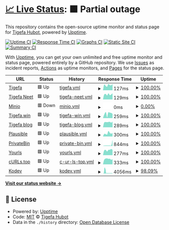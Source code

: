 # [📈 Live Status](https://tigefabot.github.io/status): <!--live status--> **🟧 Partial outage**

This repository contains the open-source uptime monitor and status page for [Tigefa Hubot](https://tigefa.github.io), powered by [Upptime](https://github.com/upptime/upptime).

[![Uptime CI](https://github.com/tigefabot/status/workflows/Uptime%20CI/badge.svg)](https://github.com/tigefabot/status/actions?query=workflow%3A%22Uptime+CI%22)
[![Response Time CI](https://github.com/tigefabot/status/workflows/Response%20Time%20CI/badge.svg)](https://github.com/tigefabot/status/actions?query=workflow%3A%22Response+Time+CI%22)
[![Graphs CI](https://github.com/tigefabot/status/workflows/Graphs%20CI/badge.svg)](https://github.com/tigefabot/status/actions?query=workflow%3A%22Graphs+CI%22)
[![Static Site CI](https://github.com/tigefabot/status/workflows/Static%20Site%20CI/badge.svg)](https://github.com/tigefabot/status/actions?query=workflow%3A%22Static+Site+CI%22)
[![Summary CI](https://github.com/tigefabot/status/workflows/Summary%20CI/badge.svg)](https://github.com/tigefabot/status/actions?query=workflow%3A%22Summary+CI%22)

With [Upptime](https://upptime.js.org), you can get your own unlimited and free uptime monitor and status page, powered entirely by a GitHub repository. We use [Issues](https://github.com/tigefabot/status/issues) as incident reports, [Actions](https://github.com/tigefabot/status/actions) as uptime monitors, and [Pages](https://tigefabot.github.io/status) for the status page.

<!--start: status pages-->
<!-- This summary is generated by Upptime (https://github.com/upptime/upptime) -->
<!-- Do not edit this manually, your changes will be overwritten -->
<!-- prettier-ignore -->
| URL | Status | History | Response Time | Uptime |
| --- | ------ | ------- | ------------- | ------ |
| <img alt="" src="https://tigefa.com/favicon.ico" height="13"> [Tigefa](https://tigefa.com) | 🟩 Up | [tigefa.yml](https://github.com/tigefabot/status/commits/HEAD/history/tigefa.yml) | <details><summary><img alt="Response time graph" src="./graphs/tigefa/response-time-week.png" height="20"> 127ms</summary><br><a href="https://tigefabot.github.io/status/history/tigefa"><img alt="Response time 538" src="https://img.shields.io/endpoint?url=https%3A%2F%2Fraw.githubusercontent.com%2Ftigefabot%2Fstatus%2FHEAD%2Fapi%2Ftigefa%2Fresponse-time.json"></a><br><a href="https://tigefabot.github.io/status/history/tigefa"><img alt="24-hour response time 137" src="https://img.shields.io/endpoint?url=https%3A%2F%2Fraw.githubusercontent.com%2Ftigefabot%2Fstatus%2FHEAD%2Fapi%2Ftigefa%2Fresponse-time-day.json"></a><br><a href="https://tigefabot.github.io/status/history/tigefa"><img alt="7-day response time 127" src="https://img.shields.io/endpoint?url=https%3A%2F%2Fraw.githubusercontent.com%2Ftigefabot%2Fstatus%2FHEAD%2Fapi%2Ftigefa%2Fresponse-time-week.json"></a><br><a href="https://tigefabot.github.io/status/history/tigefa"><img alt="30-day response time 128" src="https://img.shields.io/endpoint?url=https%3A%2F%2Fraw.githubusercontent.com%2Ftigefabot%2Fstatus%2FHEAD%2Fapi%2Ftigefa%2Fresponse-time-month.json"></a><br><a href="https://tigefabot.github.io/status/history/tigefa"><img alt="1-year response time 227" src="https://img.shields.io/endpoint?url=https%3A%2F%2Fraw.githubusercontent.com%2Ftigefabot%2Fstatus%2FHEAD%2Fapi%2Ftigefa%2Fresponse-time-year.json"></a></details> | <details><summary><a href="https://tigefabot.github.io/status/history/tigefa">100.00%</a></summary><a href="https://tigefabot.github.io/status/history/tigefa"><img alt="All-time uptime 99.97%" src="https://img.shields.io/endpoint?url=https%3A%2F%2Fraw.githubusercontent.com%2Ftigefabot%2Fstatus%2FHEAD%2Fapi%2Ftigefa%2Fuptime.json"></a><br><a href="https://tigefabot.github.io/status/history/tigefa"><img alt="24-hour uptime 100.00%" src="https://img.shields.io/endpoint?url=https%3A%2F%2Fraw.githubusercontent.com%2Ftigefabot%2Fstatus%2FHEAD%2Fapi%2Ftigefa%2Fuptime-day.json"></a><br><a href="https://tigefabot.github.io/status/history/tigefa"><img alt="7-day uptime 100.00%" src="https://img.shields.io/endpoint?url=https%3A%2F%2Fraw.githubusercontent.com%2Ftigefabot%2Fstatus%2FHEAD%2Fapi%2Ftigefa%2Fuptime-week.json"></a><br><a href="https://tigefabot.github.io/status/history/tigefa"><img alt="30-day uptime 100.00%" src="https://img.shields.io/endpoint?url=https%3A%2F%2Fraw.githubusercontent.com%2Ftigefabot%2Fstatus%2FHEAD%2Fapi%2Ftigefa%2Fuptime-month.json"></a><br><a href="https://tigefabot.github.io/status/history/tigefa"><img alt="1-year uptime 99.99%" src="https://img.shields.io/endpoint?url=https%3A%2F%2Fraw.githubusercontent.com%2Ftigefabot%2Fstatus%2FHEAD%2Fapi%2Ftigefa%2Fuptime-year.json"></a></details>
| <img alt="" src="https://tigefa.net/favicon.ico" height="13"> [Tigefa Neet](https://tigefa.net) | 🟩 Up | [tigefa-neet.yml](https://github.com/tigefabot/status/commits/HEAD/history/tigefa-neet.yml) | <details><summary><img alt="Response time graph" src="./graphs/tigefa-neet/response-time-week.png" height="20"> 129ms</summary><br><a href="https://tigefabot.github.io/status/history/tigefa-neet"><img alt="Response time 502" src="https://img.shields.io/endpoint?url=https%3A%2F%2Fraw.githubusercontent.com%2Ftigefabot%2Fstatus%2FHEAD%2Fapi%2Ftigefa-neet%2Fresponse-time.json"></a><br><a href="https://tigefabot.github.io/status/history/tigefa-neet"><img alt="24-hour response time 137" src="https://img.shields.io/endpoint?url=https%3A%2F%2Fraw.githubusercontent.com%2Ftigefabot%2Fstatus%2FHEAD%2Fapi%2Ftigefa-neet%2Fresponse-time-day.json"></a><br><a href="https://tigefabot.github.io/status/history/tigefa-neet"><img alt="7-day response time 129" src="https://img.shields.io/endpoint?url=https%3A%2F%2Fraw.githubusercontent.com%2Ftigefabot%2Fstatus%2FHEAD%2Fapi%2Ftigefa-neet%2Fresponse-time-week.json"></a><br><a href="https://tigefabot.github.io/status/history/tigefa-neet"><img alt="30-day response time 138" src="https://img.shields.io/endpoint?url=https%3A%2F%2Fraw.githubusercontent.com%2Ftigefabot%2Fstatus%2FHEAD%2Fapi%2Ftigefa-neet%2Fresponse-time-month.json"></a><br><a href="https://tigefabot.github.io/status/history/tigefa-neet"><img alt="1-year response time 202" src="https://img.shields.io/endpoint?url=https%3A%2F%2Fraw.githubusercontent.com%2Ftigefabot%2Fstatus%2FHEAD%2Fapi%2Ftigefa-neet%2Fresponse-time-year.json"></a></details> | <details><summary><a href="https://tigefabot.github.io/status/history/tigefa-neet">100.00%</a></summary><a href="https://tigefabot.github.io/status/history/tigefa-neet"><img alt="All-time uptime 99.96%" src="https://img.shields.io/endpoint?url=https%3A%2F%2Fraw.githubusercontent.com%2Ftigefabot%2Fstatus%2FHEAD%2Fapi%2Ftigefa-neet%2Fuptime.json"></a><br><a href="https://tigefabot.github.io/status/history/tigefa-neet"><img alt="24-hour uptime 100.00%" src="https://img.shields.io/endpoint?url=https%3A%2F%2Fraw.githubusercontent.com%2Ftigefabot%2Fstatus%2FHEAD%2Fapi%2Ftigefa-neet%2Fuptime-day.json"></a><br><a href="https://tigefabot.github.io/status/history/tigefa-neet"><img alt="7-day uptime 100.00%" src="https://img.shields.io/endpoint?url=https%3A%2F%2Fraw.githubusercontent.com%2Ftigefabot%2Fstatus%2FHEAD%2Fapi%2Ftigefa-neet%2Fuptime-week.json"></a><br><a href="https://tigefabot.github.io/status/history/tigefa-neet"><img alt="30-day uptime 100.00%" src="https://img.shields.io/endpoint?url=https%3A%2F%2Fraw.githubusercontent.com%2Ftigefabot%2Fstatus%2FHEAD%2Fapi%2Ftigefa-neet%2Fuptime-month.json"></a><br><a href="https://tigefabot.github.io/status/history/tigefa-neet"><img alt="1-year uptime 100.00%" src="https://img.shields.io/endpoint?url=https%3A%2F%2Fraw.githubusercontent.com%2Ftigefabot%2Fstatus%2FHEAD%2Fapi%2Ftigefa-neet%2Fuptime-year.json"></a></details>
| <img alt="" src="https://icons.duckduckgo.com/ip3/tigefa.site.ico" height="13"> [Minio](https://tigefa.site) | 🟥 Down | [minio.yml](https://github.com/tigefabot/status/commits/HEAD/history/minio.yml) | <details><summary><img alt="Response time graph" src="./graphs/minio/response-time-week.png" height="20"> 0ms</summary><br><a href="https://tigefabot.github.io/status/history/minio"><img alt="Response time 373" src="https://img.shields.io/endpoint?url=https%3A%2F%2Fraw.githubusercontent.com%2Ftigefabot%2Fstatus%2FHEAD%2Fapi%2Fminio%2Fresponse-time.json"></a><br><a href="https://tigefabot.github.io/status/history/minio"><img alt="24-hour response time 0" src="https://img.shields.io/endpoint?url=https%3A%2F%2Fraw.githubusercontent.com%2Ftigefabot%2Fstatus%2FHEAD%2Fapi%2Fminio%2Fresponse-time-day.json"></a><br><a href="https://tigefabot.github.io/status/history/minio"><img alt="7-day response time 0" src="https://img.shields.io/endpoint?url=https%3A%2F%2Fraw.githubusercontent.com%2Ftigefabot%2Fstatus%2FHEAD%2Fapi%2Fminio%2Fresponse-time-week.json"></a><br><a href="https://tigefabot.github.io/status/history/minio"><img alt="30-day response time 0" src="https://img.shields.io/endpoint?url=https%3A%2F%2Fraw.githubusercontent.com%2Ftigefabot%2Fstatus%2FHEAD%2Fapi%2Fminio%2Fresponse-time-month.json"></a><br><a href="https://tigefabot.github.io/status/history/minio"><img alt="1-year response time 214" src="https://img.shields.io/endpoint?url=https%3A%2F%2Fraw.githubusercontent.com%2Ftigefabot%2Fstatus%2FHEAD%2Fapi%2Fminio%2Fresponse-time-year.json"></a></details> | <details><summary><a href="https://tigefabot.github.io/status/history/minio">0.00%</a></summary><a href="https://tigefabot.github.io/status/history/minio"><img alt="All-time uptime 55.48%" src="https://img.shields.io/endpoint?url=https%3A%2F%2Fraw.githubusercontent.com%2Ftigefabot%2Fstatus%2FHEAD%2Fapi%2Fminio%2Fuptime.json"></a><br><a href="https://tigefabot.github.io/status/history/minio"><img alt="24-hour uptime 0.00%" src="https://img.shields.io/endpoint?url=https%3A%2F%2Fraw.githubusercontent.com%2Ftigefabot%2Fstatus%2FHEAD%2Fapi%2Fminio%2Fuptime-day.json"></a><br><a href="https://tigefabot.github.io/status/history/minio"><img alt="7-day uptime 0.00%" src="https://img.shields.io/endpoint?url=https%3A%2F%2Fraw.githubusercontent.com%2Ftigefabot%2Fstatus%2FHEAD%2Fapi%2Fminio%2Fuptime-week.json"></a><br><a href="https://tigefabot.github.io/status/history/minio"><img alt="30-day uptime 0.00%" src="https://img.shields.io/endpoint?url=https%3A%2F%2Fraw.githubusercontent.com%2Ftigefabot%2Fstatus%2FHEAD%2Fapi%2Fminio%2Fuptime-month.json"></a><br><a href="https://tigefabot.github.io/status/history/minio"><img alt="1-year uptime 40.03%" src="https://img.shields.io/endpoint?url=https%3A%2F%2Fraw.githubusercontent.com%2Ftigefabot%2Fstatus%2FHEAD%2Fapi%2Fminio%2Fuptime-year.json"></a></details>
| <img alt="" src="https://tigefa.win/favicon.ico" height="13"> [Tigefa.win](https://tigefa.win) | 🟩 Up | [tigefa-win.yml](https://github.com/tigefabot/status/commits/HEAD/history/tigefa-win.yml) | <details><summary><img alt="Response time graph" src="./graphs/tigefa-win/response-time-week.png" height="20"> 259ms</summary><br><a href="https://tigefabot.github.io/status/history/tigefa-win"><img alt="Response time 215" src="https://img.shields.io/endpoint?url=https%3A%2F%2Fraw.githubusercontent.com%2Ftigefabot%2Fstatus%2FHEAD%2Fapi%2Ftigefa-win%2Fresponse-time.json"></a><br><a href="https://tigefabot.github.io/status/history/tigefa-win"><img alt="24-hour response time 98" src="https://img.shields.io/endpoint?url=https%3A%2F%2Fraw.githubusercontent.com%2Ftigefabot%2Fstatus%2FHEAD%2Fapi%2Ftigefa-win%2Fresponse-time-day.json"></a><br><a href="https://tigefabot.github.io/status/history/tigefa-win"><img alt="7-day response time 259" src="https://img.shields.io/endpoint?url=https%3A%2F%2Fraw.githubusercontent.com%2Ftigefabot%2Fstatus%2FHEAD%2Fapi%2Ftigefa-win%2Fresponse-time-week.json"></a><br><a href="https://tigefabot.github.io/status/history/tigefa-win"><img alt="30-day response time 208" src="https://img.shields.io/endpoint?url=https%3A%2F%2Fraw.githubusercontent.com%2Ftigefabot%2Fstatus%2FHEAD%2Fapi%2Ftigefa-win%2Fresponse-time-month.json"></a><br><a href="https://tigefabot.github.io/status/history/tigefa-win"><img alt="1-year response time 227" src="https://img.shields.io/endpoint?url=https%3A%2F%2Fraw.githubusercontent.com%2Ftigefabot%2Fstatus%2FHEAD%2Fapi%2Ftigefa-win%2Fresponse-time-year.json"></a></details> | <details><summary><a href="https://tigefabot.github.io/status/history/tigefa-win">100.00%</a></summary><a href="https://tigefabot.github.io/status/history/tigefa-win"><img alt="All-time uptime 99.99%" src="https://img.shields.io/endpoint?url=https%3A%2F%2Fraw.githubusercontent.com%2Ftigefabot%2Fstatus%2FHEAD%2Fapi%2Ftigefa-win%2Fuptime.json"></a><br><a href="https://tigefabot.github.io/status/history/tigefa-win"><img alt="24-hour uptime 100.00%" src="https://img.shields.io/endpoint?url=https%3A%2F%2Fraw.githubusercontent.com%2Ftigefabot%2Fstatus%2FHEAD%2Fapi%2Ftigefa-win%2Fuptime-day.json"></a><br><a href="https://tigefabot.github.io/status/history/tigefa-win"><img alt="7-day uptime 100.00%" src="https://img.shields.io/endpoint?url=https%3A%2F%2Fraw.githubusercontent.com%2Ftigefabot%2Fstatus%2FHEAD%2Fapi%2Ftigefa-win%2Fuptime-week.json"></a><br><a href="https://tigefabot.github.io/status/history/tigefa-win"><img alt="30-day uptime 100.00%" src="https://img.shields.io/endpoint?url=https%3A%2F%2Fraw.githubusercontent.com%2Ftigefabot%2Fstatus%2FHEAD%2Fapi%2Ftigefa-win%2Fuptime-month.json"></a><br><a href="https://tigefabot.github.io/status/history/tigefa-win"><img alt="1-year uptime 99.99%" src="https://img.shields.io/endpoint?url=https%3A%2F%2Fraw.githubusercontent.com%2Ftigefabot%2Fstatus%2FHEAD%2Fapi%2Ftigefa-win%2Fuptime-year.json"></a></details>
| <img alt="" src="https://tigefa.my.id/favicon.ico" height="13"> [Tigefa blog](https://tigefa.my.id) | 🟩 Up | [tigefa-blog.yml](https://github.com/tigefabot/status/commits/HEAD/history/tigefa-blog.yml) | <details><summary><img alt="Response time graph" src="./graphs/tigefa-blog/response-time-week.png" height="20"> 289ms</summary><br><a href="https://tigefabot.github.io/status/history/tigefa-blog"><img alt="Response time 239" src="https://img.shields.io/endpoint?url=https%3A%2F%2Fraw.githubusercontent.com%2Ftigefabot%2Fstatus%2FHEAD%2Fapi%2Ftigefa-blog%2Fresponse-time.json"></a><br><a href="https://tigefabot.github.io/status/history/tigefa-blog"><img alt="24-hour response time 316" src="https://img.shields.io/endpoint?url=https%3A%2F%2Fraw.githubusercontent.com%2Ftigefabot%2Fstatus%2FHEAD%2Fapi%2Ftigefa-blog%2Fresponse-time-day.json"></a><br><a href="https://tigefabot.github.io/status/history/tigefa-blog"><img alt="7-day response time 289" src="https://img.shields.io/endpoint?url=https%3A%2F%2Fraw.githubusercontent.com%2Ftigefabot%2Fstatus%2FHEAD%2Fapi%2Ftigefa-blog%2Fresponse-time-week.json"></a><br><a href="https://tigefabot.github.io/status/history/tigefa-blog"><img alt="30-day response time 249" src="https://img.shields.io/endpoint?url=https%3A%2F%2Fraw.githubusercontent.com%2Ftigefabot%2Fstatus%2FHEAD%2Fapi%2Ftigefa-blog%2Fresponse-time-month.json"></a><br><a href="https://tigefabot.github.io/status/history/tigefa-blog"><img alt="1-year response time 213" src="https://img.shields.io/endpoint?url=https%3A%2F%2Fraw.githubusercontent.com%2Ftigefabot%2Fstatus%2FHEAD%2Fapi%2Ftigefa-blog%2Fresponse-time-year.json"></a></details> | <details><summary><a href="https://tigefabot.github.io/status/history/tigefa-blog">100.00%</a></summary><a href="https://tigefabot.github.io/status/history/tigefa-blog"><img alt="All-time uptime 99.98%" src="https://img.shields.io/endpoint?url=https%3A%2F%2Fraw.githubusercontent.com%2Ftigefabot%2Fstatus%2FHEAD%2Fapi%2Ftigefa-blog%2Fuptime.json"></a><br><a href="https://tigefabot.github.io/status/history/tigefa-blog"><img alt="24-hour uptime 100.00%" src="https://img.shields.io/endpoint?url=https%3A%2F%2Fraw.githubusercontent.com%2Ftigefabot%2Fstatus%2FHEAD%2Fapi%2Ftigefa-blog%2Fuptime-day.json"></a><br><a href="https://tigefabot.github.io/status/history/tigefa-blog"><img alt="7-day uptime 100.00%" src="https://img.shields.io/endpoint?url=https%3A%2F%2Fraw.githubusercontent.com%2Ftigefabot%2Fstatus%2FHEAD%2Fapi%2Ftigefa-blog%2Fuptime-week.json"></a><br><a href="https://tigefabot.github.io/status/history/tigefa-blog"><img alt="30-day uptime 100.00%" src="https://img.shields.io/endpoint?url=https%3A%2F%2Fraw.githubusercontent.com%2Ftigefabot%2Fstatus%2FHEAD%2Fapi%2Ftigefa-blog%2Fuptime-month.json"></a><br><a href="https://tigefabot.github.io/status/history/tigefa-blog"><img alt="1-year uptime 99.97%" src="https://img.shields.io/endpoint?url=https%3A%2F%2Fraw.githubusercontent.com%2Ftigefabot%2Fstatus%2FHEAD%2Fapi%2Ftigefa-blog%2Fuptime-year.json"></a></details>
| <img alt="" src="https://icons.duckduckgo.com/ip3/plausible.my.id.ico" height="13"> [Plausible](https://plausible.my.id) | 🟩 Up | [plausible.yml](https://github.com/tigefabot/status/commits/HEAD/history/plausible.yml) | <details><summary><img alt="Response time graph" src="./graphs/plausible/response-time-week.png" height="20"> 300ms</summary><br><a href="https://tigefabot.github.io/status/history/plausible"><img alt="Response time 474" src="https://img.shields.io/endpoint?url=https%3A%2F%2Fraw.githubusercontent.com%2Ftigefabot%2Fstatus%2FHEAD%2Fapi%2Fplausible%2Fresponse-time.json"></a><br><a href="https://tigefabot.github.io/status/history/plausible"><img alt="24-hour response time 307" src="https://img.shields.io/endpoint?url=https%3A%2F%2Fraw.githubusercontent.com%2Ftigefabot%2Fstatus%2FHEAD%2Fapi%2Fplausible%2Fresponse-time-day.json"></a><br><a href="https://tigefabot.github.io/status/history/plausible"><img alt="7-day response time 300" src="https://img.shields.io/endpoint?url=https%3A%2F%2Fraw.githubusercontent.com%2Ftigefabot%2Fstatus%2FHEAD%2Fapi%2Fplausible%2Fresponse-time-week.json"></a><br><a href="https://tigefabot.github.io/status/history/plausible"><img alt="30-day response time 240" src="https://img.shields.io/endpoint?url=https%3A%2F%2Fraw.githubusercontent.com%2Ftigefabot%2Fstatus%2FHEAD%2Fapi%2Fplausible%2Fresponse-time-month.json"></a><br><a href="https://tigefabot.github.io/status/history/plausible"><img alt="1-year response time 224" src="https://img.shields.io/endpoint?url=https%3A%2F%2Fraw.githubusercontent.com%2Ftigefabot%2Fstatus%2FHEAD%2Fapi%2Fplausible%2Fresponse-time-year.json"></a></details> | <details><summary><a href="https://tigefabot.github.io/status/history/plausible">100.00%</a></summary><a href="https://tigefabot.github.io/status/history/plausible"><img alt="All-time uptime 99.92%" src="https://img.shields.io/endpoint?url=https%3A%2F%2Fraw.githubusercontent.com%2Ftigefabot%2Fstatus%2FHEAD%2Fapi%2Fplausible%2Fuptime.json"></a><br><a href="https://tigefabot.github.io/status/history/plausible"><img alt="24-hour uptime 100.00%" src="https://img.shields.io/endpoint?url=https%3A%2F%2Fraw.githubusercontent.com%2Ftigefabot%2Fstatus%2FHEAD%2Fapi%2Fplausible%2Fuptime-day.json"></a><br><a href="https://tigefabot.github.io/status/history/plausible"><img alt="7-day uptime 100.00%" src="https://img.shields.io/endpoint?url=https%3A%2F%2Fraw.githubusercontent.com%2Ftigefabot%2Fstatus%2FHEAD%2Fapi%2Fplausible%2Fuptime-week.json"></a><br><a href="https://tigefabot.github.io/status/history/plausible"><img alt="30-day uptime 100.00%" src="https://img.shields.io/endpoint?url=https%3A%2F%2Fraw.githubusercontent.com%2Ftigefabot%2Fstatus%2FHEAD%2Fapi%2Fplausible%2Fuptime-month.json"></a><br><a href="https://tigefabot.github.io/status/history/plausible"><img alt="1-year uptime 99.97%" src="https://img.shields.io/endpoint?url=https%3A%2F%2Fraw.githubusercontent.com%2Ftigefabot%2Fstatus%2FHEAD%2Fapi%2Fplausible%2Fuptime-year.json"></a></details>
| <img alt="" src="https://icons.duckduckgo.com/ip3/privatebin.my.id.ico" height="13"> [PrivateBin](https://privatebin.my.id) | 🟩 Up | [private-bin.yml](https://github.com/tigefabot/status/commits/HEAD/history/private-bin.yml) | <details><summary><img alt="Response time graph" src="./graphs/private-bin/response-time-week.png" height="20"> 844ms</summary><br><a href="https://tigefabot.github.io/status/history/private-bin"><img alt="Response time 465" src="https://img.shields.io/endpoint?url=https%3A%2F%2Fraw.githubusercontent.com%2Ftigefabot%2Fstatus%2FHEAD%2Fapi%2Fprivate-bin%2Fresponse-time.json"></a><br><a href="https://tigefabot.github.io/status/history/private-bin"><img alt="24-hour response time 325" src="https://img.shields.io/endpoint?url=https%3A%2F%2Fraw.githubusercontent.com%2Ftigefabot%2Fstatus%2FHEAD%2Fapi%2Fprivate-bin%2Fresponse-time-day.json"></a><br><a href="https://tigefabot.github.io/status/history/private-bin"><img alt="7-day response time 844" src="https://img.shields.io/endpoint?url=https%3A%2F%2Fraw.githubusercontent.com%2Ftigefabot%2Fstatus%2FHEAD%2Fapi%2Fprivate-bin%2Fresponse-time-week.json"></a><br><a href="https://tigefabot.github.io/status/history/private-bin"><img alt="30-day response time 378" src="https://img.shields.io/endpoint?url=https%3A%2F%2Fraw.githubusercontent.com%2Ftigefabot%2Fstatus%2FHEAD%2Fapi%2Fprivate-bin%2Fresponse-time-month.json"></a><br><a href="https://tigefabot.github.io/status/history/private-bin"><img alt="1-year response time 272" src="https://img.shields.io/endpoint?url=https%3A%2F%2Fraw.githubusercontent.com%2Ftigefabot%2Fstatus%2FHEAD%2Fapi%2Fprivate-bin%2Fresponse-time-year.json"></a></details> | <details><summary><a href="https://tigefabot.github.io/status/history/private-bin">100.00%</a></summary><a href="https://tigefabot.github.io/status/history/private-bin"><img alt="All-time uptime 99.92%" src="https://img.shields.io/endpoint?url=https%3A%2F%2Fraw.githubusercontent.com%2Ftigefabot%2Fstatus%2FHEAD%2Fapi%2Fprivate-bin%2Fuptime.json"></a><br><a href="https://tigefabot.github.io/status/history/private-bin"><img alt="24-hour uptime 100.00%" src="https://img.shields.io/endpoint?url=https%3A%2F%2Fraw.githubusercontent.com%2Ftigefabot%2Fstatus%2FHEAD%2Fapi%2Fprivate-bin%2Fuptime-day.json"></a><br><a href="https://tigefabot.github.io/status/history/private-bin"><img alt="7-day uptime 100.00%" src="https://img.shields.io/endpoint?url=https%3A%2F%2Fraw.githubusercontent.com%2Ftigefabot%2Fstatus%2FHEAD%2Fapi%2Fprivate-bin%2Fuptime-week.json"></a><br><a href="https://tigefabot.github.io/status/history/private-bin"><img alt="30-day uptime 100.00%" src="https://img.shields.io/endpoint?url=https%3A%2F%2Fraw.githubusercontent.com%2Ftigefabot%2Fstatus%2FHEAD%2Fapi%2Fprivate-bin%2Fuptime-month.json"></a><br><a href="https://tigefabot.github.io/status/history/private-bin"><img alt="1-year uptime 99.97%" src="https://img.shields.io/endpoint?url=https%3A%2F%2Fraw.githubusercontent.com%2Ftigefabot%2Fstatus%2FHEAD%2Fapi%2Fprivate-bin%2Fuptime-year.json"></a></details>
| <img alt="" src="https://icons.duckduckgo.com/ip3/urls.my.id.ico" height="13"> [Yourls](https://urls.my.id) | 🟩 Up | [yourls.yml](https://github.com/tigefabot/status/commits/HEAD/history/yourls.yml) | <details><summary><img alt="Response time graph" src="./graphs/yourls/response-time-week.png" height="20"> 277ms</summary><br><a href="https://tigefabot.github.io/status/history/yourls"><img alt="Response time 249" src="https://img.shields.io/endpoint?url=https%3A%2F%2Fraw.githubusercontent.com%2Ftigefabot%2Fstatus%2FHEAD%2Fapi%2Fyourls%2Fresponse-time.json"></a><br><a href="https://tigefabot.github.io/status/history/yourls"><img alt="24-hour response time 263" src="https://img.shields.io/endpoint?url=https%3A%2F%2Fraw.githubusercontent.com%2Ftigefabot%2Fstatus%2FHEAD%2Fapi%2Fyourls%2Fresponse-time-day.json"></a><br><a href="https://tigefabot.github.io/status/history/yourls"><img alt="7-day response time 277" src="https://img.shields.io/endpoint?url=https%3A%2F%2Fraw.githubusercontent.com%2Ftigefabot%2Fstatus%2FHEAD%2Fapi%2Fyourls%2Fresponse-time-week.json"></a><br><a href="https://tigefabot.github.io/status/history/yourls"><img alt="30-day response time 235" src="https://img.shields.io/endpoint?url=https%3A%2F%2Fraw.githubusercontent.com%2Ftigefabot%2Fstatus%2FHEAD%2Fapi%2Fyourls%2Fresponse-time-month.json"></a><br><a href="https://tigefabot.github.io/status/history/yourls"><img alt="1-year response time 220" src="https://img.shields.io/endpoint?url=https%3A%2F%2Fraw.githubusercontent.com%2Ftigefabot%2Fstatus%2FHEAD%2Fapi%2Fyourls%2Fresponse-time-year.json"></a></details> | <details><summary><a href="https://tigefabot.github.io/status/history/yourls">100.00%</a></summary><a href="https://tigefabot.github.io/status/history/yourls"><img alt="All-time uptime 99.98%" src="https://img.shields.io/endpoint?url=https%3A%2F%2Fraw.githubusercontent.com%2Ftigefabot%2Fstatus%2FHEAD%2Fapi%2Fyourls%2Fuptime.json"></a><br><a href="https://tigefabot.github.io/status/history/yourls"><img alt="24-hour uptime 100.00%" src="https://img.shields.io/endpoint?url=https%3A%2F%2Fraw.githubusercontent.com%2Ftigefabot%2Fstatus%2FHEAD%2Fapi%2Fyourls%2Fuptime-day.json"></a><br><a href="https://tigefabot.github.io/status/history/yourls"><img alt="7-day uptime 100.00%" src="https://img.shields.io/endpoint?url=https%3A%2F%2Fraw.githubusercontent.com%2Ftigefabot%2Fstatus%2FHEAD%2Fapi%2Fyourls%2Fuptime-week.json"></a><br><a href="https://tigefabot.github.io/status/history/yourls"><img alt="30-day uptime 100.00%" src="https://img.shields.io/endpoint?url=https%3A%2F%2Fraw.githubusercontent.com%2Ftigefabot%2Fstatus%2FHEAD%2Fapi%2Fyourls%2Fuptime-month.json"></a><br><a href="https://tigefabot.github.io/status/history/yourls"><img alt="1-year uptime 99.98%" src="https://img.shields.io/endpoint?url=https%3A%2F%2Fraw.githubusercontent.com%2Ftigefabot%2Fstatus%2FHEAD%2Fapi%2Fyourls%2Fuptime-year.json"></a></details>
| <img alt="" src="https://icons.duckduckgo.com/ip3/curls.top.ico" height="13"> [cURLs.top](https://curls.top) | 🟩 Up | [c-ur-ls-top.yml](https://github.com/tigefabot/status/commits/HEAD/history/c-ur-ls-top.yml) | <details><summary><img alt="Response time graph" src="./graphs/c-ur-ls-top/response-time-week.png" height="20"> 333ms</summary><br><a href="https://tigefabot.github.io/status/history/c-ur-ls-top"><img alt="Response time 350" src="https://img.shields.io/endpoint?url=https%3A%2F%2Fraw.githubusercontent.com%2Ftigefabot%2Fstatus%2FHEAD%2Fapi%2Fc-ur-ls-top%2Fresponse-time.json"></a><br><a href="https://tigefabot.github.io/status/history/c-ur-ls-top"><img alt="24-hour response time 302" src="https://img.shields.io/endpoint?url=https%3A%2F%2Fraw.githubusercontent.com%2Ftigefabot%2Fstatus%2FHEAD%2Fapi%2Fc-ur-ls-top%2Fresponse-time-day.json"></a><br><a href="https://tigefabot.github.io/status/history/c-ur-ls-top"><img alt="7-day response time 333" src="https://img.shields.io/endpoint?url=https%3A%2F%2Fraw.githubusercontent.com%2Ftigefabot%2Fstatus%2FHEAD%2Fapi%2Fc-ur-ls-top%2Fresponse-time-week.json"></a><br><a href="https://tigefabot.github.io/status/history/c-ur-ls-top"><img alt="30-day response time 330" src="https://img.shields.io/endpoint?url=https%3A%2F%2Fraw.githubusercontent.com%2Ftigefabot%2Fstatus%2FHEAD%2Fapi%2Fc-ur-ls-top%2Fresponse-time-month.json"></a><br><a href="https://tigefabot.github.io/status/history/c-ur-ls-top"><img alt="1-year response time 352" src="https://img.shields.io/endpoint?url=https%3A%2F%2Fraw.githubusercontent.com%2Ftigefabot%2Fstatus%2FHEAD%2Fapi%2Fc-ur-ls-top%2Fresponse-time-year.json"></a></details> | <details><summary><a href="https://tigefabot.github.io/status/history/c-ur-ls-top">100.00%</a></summary><a href="https://tigefabot.github.io/status/history/c-ur-ls-top"><img alt="All-time uptime 99.98%" src="https://img.shields.io/endpoint?url=https%3A%2F%2Fraw.githubusercontent.com%2Ftigefabot%2Fstatus%2FHEAD%2Fapi%2Fc-ur-ls-top%2Fuptime.json"></a><br><a href="https://tigefabot.github.io/status/history/c-ur-ls-top"><img alt="24-hour uptime 100.00%" src="https://img.shields.io/endpoint?url=https%3A%2F%2Fraw.githubusercontent.com%2Ftigefabot%2Fstatus%2FHEAD%2Fapi%2Fc-ur-ls-top%2Fuptime-day.json"></a><br><a href="https://tigefabot.github.io/status/history/c-ur-ls-top"><img alt="7-day uptime 100.00%" src="https://img.shields.io/endpoint?url=https%3A%2F%2Fraw.githubusercontent.com%2Ftigefabot%2Fstatus%2FHEAD%2Fapi%2Fc-ur-ls-top%2Fuptime-week.json"></a><br><a href="https://tigefabot.github.io/status/history/c-ur-ls-top"><img alt="30-day uptime 100.00%" src="https://img.shields.io/endpoint?url=https%3A%2F%2Fraw.githubusercontent.com%2Ftigefabot%2Fstatus%2FHEAD%2Fapi%2Fc-ur-ls-top%2Fuptime-month.json"></a><br><a href="https://tigefabot.github.io/status/history/c-ur-ls-top"><img alt="1-year uptime 99.98%" src="https://img.shields.io/endpoint?url=https%3A%2F%2Fraw.githubusercontent.com%2Ftigefabot%2Fstatus%2FHEAD%2Fapi%2Fc-ur-ls-top%2Fuptime-year.json"></a></details>
| <img alt="" src="https://icons.duckduckgo.com/ip3/kodev.my.id.ico" height="13"> [Kodev](https://kodev.my.id) | 🟩 Up | [kodev.yml](https://github.com/tigefabot/status/commits/HEAD/history/kodev.yml) | <details><summary><img alt="Response time graph" src="./graphs/kodev/response-time-week.png" height="20"> 4056ms</summary><br><a href="https://tigefabot.github.io/status/history/kodev"><img alt="Response time 1509" src="https://img.shields.io/endpoint?url=https%3A%2F%2Fraw.githubusercontent.com%2Ftigefabot%2Fstatus%2FHEAD%2Fapi%2Fkodev%2Fresponse-time.json"></a><br><a href="https://tigefabot.github.io/status/history/kodev"><img alt="24-hour response time 1308" src="https://img.shields.io/endpoint?url=https%3A%2F%2Fraw.githubusercontent.com%2Ftigefabot%2Fstatus%2FHEAD%2Fapi%2Fkodev%2Fresponse-time-day.json"></a><br><a href="https://tigefabot.github.io/status/history/kodev"><img alt="7-day response time 4056" src="https://img.shields.io/endpoint?url=https%3A%2F%2Fraw.githubusercontent.com%2Ftigefabot%2Fstatus%2FHEAD%2Fapi%2Fkodev%2Fresponse-time-week.json"></a><br><a href="https://tigefabot.github.io/status/history/kodev"><img alt="30-day response time 2547" src="https://img.shields.io/endpoint?url=https%3A%2F%2Fraw.githubusercontent.com%2Ftigefabot%2Fstatus%2FHEAD%2Fapi%2Fkodev%2Fresponse-time-month.json"></a><br><a href="https://tigefabot.github.io/status/history/kodev"><img alt="1-year response time 1563" src="https://img.shields.io/endpoint?url=https%3A%2F%2Fraw.githubusercontent.com%2Ftigefabot%2Fstatus%2FHEAD%2Fapi%2Fkodev%2Fresponse-time-year.json"></a></details> | <details><summary><a href="https://tigefabot.github.io/status/history/kodev">98.09%</a></summary><a href="https://tigefabot.github.io/status/history/kodev"><img alt="All-time uptime 96.49%" src="https://img.shields.io/endpoint?url=https%3A%2F%2Fraw.githubusercontent.com%2Ftigefabot%2Fstatus%2FHEAD%2Fapi%2Fkodev%2Fuptime.json"></a><br><a href="https://tigefabot.github.io/status/history/kodev"><img alt="24-hour uptime 95.31%" src="https://img.shields.io/endpoint?url=https%3A%2F%2Fraw.githubusercontent.com%2Ftigefabot%2Fstatus%2FHEAD%2Fapi%2Fkodev%2Fuptime-day.json"></a><br><a href="https://tigefabot.github.io/status/history/kodev"><img alt="7-day uptime 98.09%" src="https://img.shields.io/endpoint?url=https%3A%2F%2Fraw.githubusercontent.com%2Ftigefabot%2Fstatus%2FHEAD%2Fapi%2Fkodev%2Fuptime-week.json"></a><br><a href="https://tigefabot.github.io/status/history/kodev"><img alt="30-day uptime 87.56%" src="https://img.shields.io/endpoint?url=https%3A%2F%2Fraw.githubusercontent.com%2Ftigefabot%2Fstatus%2FHEAD%2Fapi%2Fkodev%2Fuptime-month.json"></a><br><a href="https://tigefabot.github.io/status/history/kodev"><img alt="1-year uptime 95.26%" src="https://img.shields.io/endpoint?url=https%3A%2F%2Fraw.githubusercontent.com%2Ftigefabot%2Fstatus%2FHEAD%2Fapi%2Fkodev%2Fuptime-year.json"></a></details>

<!--end: status pages-->

[**Visit our status website →**](https://tigefabot.github.io/status)

## 📄 License

- Powered by: [Upptime](https://github.com/upptime/upptime)
- Code: [MIT](./LICENSE) © [Tigefa Hubot](https://tigefa.github.io)
- Data in the `./history` directory: [Open Database License](https://opendatacommons.org/licenses/odbl/1-0/)
